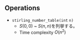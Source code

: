 ## Operations

- $\mathtt{stirling\_number\_table(int\ n)}$
	- $S(0,0)$ ~ $S(n,n)$を列挙する。
	- Time complexity $O(n^2)$
